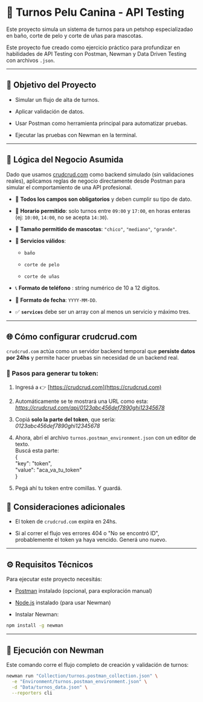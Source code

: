 # 🐾 Turnos Pelu Canina - API Testing

Este proyecto simula un sistema de turnos para un petshop especializadao en baño, corte de pelo y corte de uñas para mascotas.

Este proyecto fue creado como ejercicio práctico para profundizar en habilidades de API Testing con Postman, Newman y Data Driven Testing con archivos `.json`.

---

## 🎯 Objetivo del Proyecto

- Simular un flujo de alta de turnos.
    
- Aplicar validación de datos.
    
- Usar Postman como herramienta principal para automatizar pruebas.
    
- Ejecutar las pruebas con Newman en la terminal.
    
---

## 🧠 Lógica del Negocio Asumida

Dado que usamos [crudcrud.com](https://crudcrud.com/) como backend simulado (sin validaciones reales), aplicamos reglas de negocio directamente desde Postman para simular el comportamiento de una API profesional.

- 🔐 **Todos los campos son obligatorios** y deben cumplir su tipo de dato.
    
- 📅 **Horario permitido**: solo turnos entre `09:00` y `17:00`, en horas enteras (ej: `10:00`, `14:00`, no se acepta `14:30`).
    
- 🐶 **Tamaño permitido de mascotas**: `"chico"`, `"mediano"`, `"grande"`.
    
- 🛁 **Servicios válidos**:
    
    - `baño`
        
    - `corte de pelo`
        
    - `corte de uñas`
        
- 📞 **Formato de teléfono** : string numérico de 10 a 12 dígitos.
    
- 📆 **Formato de fecha**: `YYYY-MM-DD`.
    
- ✅ **`services`** debe ser un array con al menos un servicio y máximo tres.
    
---

## 🌐 Cómo configurar crudcrud.com

`crudcrud.com` actúa como un servidor backend temporal que **persiste datos por 24hs** y permite hacer pruebas sin necesidad de un backend real.

### 🔧 Pasos para generar tu token:

1. Ingresá a 👉 [https://crudcrud.com](https://crudcrud.com)
    
2. Automáticamente se te mostrará una URL como esta: [<i>https://crudcrud.com/api/0123abc456def7890ghi12345678</i>](https://crudcrud.com/api/0123abc456def7890ghi12345678)
    
3. Copiá **solo la parte del token**, que sería: _0123abc456def7890ghi12345678_
    
4. Ahora, abrí el archivo `turnos.postman_environment.json` con un editor de texto.  
    Buscá esta parte:  
    {  
    "key": "token",  
    "value": "aca_va_tu_token"  
    }
    
5. Pegá ahí tu token entre comillas. Y guardá.
    

## 🧠 Consideraciones adicionales

- El token de `crudcrud.com` expira en 24hs.
    
- Si al correr el flujo ves errores 404 o "No se encontró ID", probablemente el token ya haya vencido. Generá uno nuevo.
    
---

## ⚙️ Requisitos Técnicos

Para ejecutar este proyecto necesitás:

- [Postman](https://www.postman.com/) instalado (opcional, para exploración manual)
    
- [Node.js](https://nodejs.org/) instalado (para usar Newman)
    
- Instalar Newman:
    

``` bash
npm install -g newman

 ```

---

## 🚀 Ejecución con Newman

Este comando corre el flujo completo de creación y validación de turnos:

``` bash
newman run "Collection/turnos.postman_collection.json" \
  -e "Environment/turnos.postman_environment.json" \
  -d "Data/turnos_data.json" \
  --reporters cli
 ```

